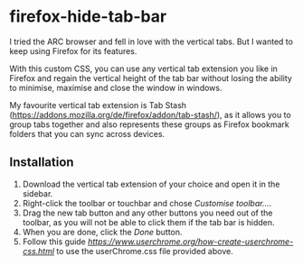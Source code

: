 # firefox-hide-tab-bar

I tried the ARC browser and fell in love with the vertical tabs. But I wanted to keep using Firefox for its features.

With this custom CSS, you can use any vertical tab extension you like in Firefox and regain the vertical height of the tab bar without losing the ability to minimise, maximise and close the window in windows.

My favourite vertical tab extension is Tab Stash (https://addons.mozilla.org/de/firefox/addon/tab-stash/), as it allows you to group tabs together and also represents these groups as Firefox bookmark folders that you can sync across devices.

## Installation

1. Download the vertical tab extension of your choice and open it in the sidebar.
1. Right-click the toolbar or touchbar and chose *Customise toolbar...*.
2. Drag the new tab button and any other buttons you need out of the toolbar, as you will not be able to click them if the tab bar is hidden.
3. When you are done, click the *Done* button.
4. Follow this guide *https://www.userchrome.org/how-create-userchrome-css.html* to use the userChrome.css file provided above.
